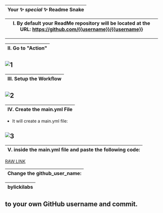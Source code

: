 |Your ✨ _special_ ✨ Readme Snake|
|---|

|I. By default your ReadMe repository will be located at the URL: https://github.com/{{username}}/{{username}}|
|---|
---

|II. Go to "Action"|
|---|

![1](https://user-images.githubusercontent.com/109308073/204129101-b406238f-270e-4ceb-84cc-71bc65daae71.jpg)
---

|III. Setup the Workflow|
|---|

![2](https://user-images.githubusercontent.com/109308073/204129164-50d49336-40cd-4518-8018-5422afde137c.jpg)
---

|IV. Create the main.yml File|
|---|

- It will create a main.yml file:

![3](https://user-images.githubusercontent.com/109308073/204129449-979a92aa-2947-47a3-9ee2-e8637a131c00.jpg)
---

|V. inside the main.yml file and paste the following code:|
|---|

[RAW LINK](https://raw.githubusercontent.com/bylickilabs/bylickilabs/main/.github/workflows/main.yml)

|Change the github_user_name:|
|---|

|bylickilabs|
|---|
to your own GitHub username and commit.
---          

